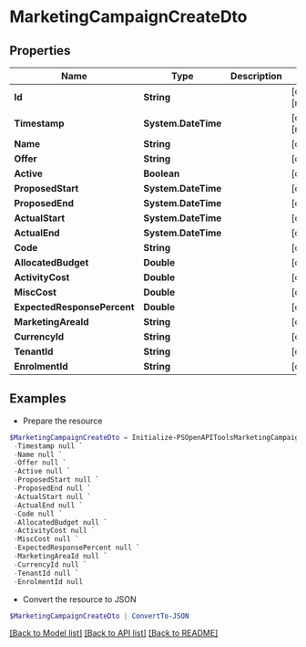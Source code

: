 # MarketingCampaignCreateDto
## Properties

Name | Type | Description | Notes
------------ | ------------- | ------------- | -------------
**Id** | **String** |  | [optional] [readonly] 
**Timestamp** | **System.DateTime** |  | [optional] [readonly] 
**Name** | **String** |  | [optional] 
**Offer** | **String** |  | [optional] 
**Active** | **Boolean** |  | [optional] 
**ProposedStart** | **System.DateTime** |  | [optional] 
**ProposedEnd** | **System.DateTime** |  | [optional] 
**ActualStart** | **System.DateTime** |  | [optional] 
**ActualEnd** | **System.DateTime** |  | [optional] 
**Code** | **String** |  | [optional] 
**AllocatedBudget** | **Double** |  | [optional] 
**ActivityCost** | **Double** |  | [optional] 
**MiscCost** | **Double** |  | [optional] 
**ExpectedResponsePercent** | **Double** |  | [optional] 
**MarketingAreaId** | **String** |  | [optional] 
**CurrencyId** | **String** |  | [optional] 
**TenantId** | **String** |  | [optional] 
**EnrolmentId** | **String** |  | [optional] 

## Examples

- Prepare the resource
```powershell
$MarketingCampaignCreateDto = Initialize-PSOpenAPIToolsMarketingCampaignCreateDto  -Id null `
 -Timestamp null `
 -Name null `
 -Offer null `
 -Active null `
 -ProposedStart null `
 -ProposedEnd null `
 -ActualStart null `
 -ActualEnd null `
 -Code null `
 -AllocatedBudget null `
 -ActivityCost null `
 -MiscCost null `
 -ExpectedResponsePercent null `
 -MarketingAreaId null `
 -CurrencyId null `
 -TenantId null `
 -EnrolmentId null
```

- Convert the resource to JSON
```powershell
$MarketingCampaignCreateDto | ConvertTo-JSON
```

[[Back to Model list]](../README.md#documentation-for-models) [[Back to API list]](../README.md#documentation-for-api-endpoints) [[Back to README]](../README.md)

